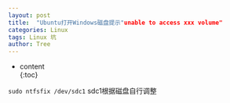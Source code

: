 ```yaml
---
layout: post                                                    
title:  "Ubuntu打开Windows磁盘提示"unable to access xxx volume"
categories: Linux
tags: Linux 坑
author: Tree 
---  
```


* content                                                  
{:toc}

`sudo ntfsfix /dev/sdc1` sdc1根据磁盘自行调整